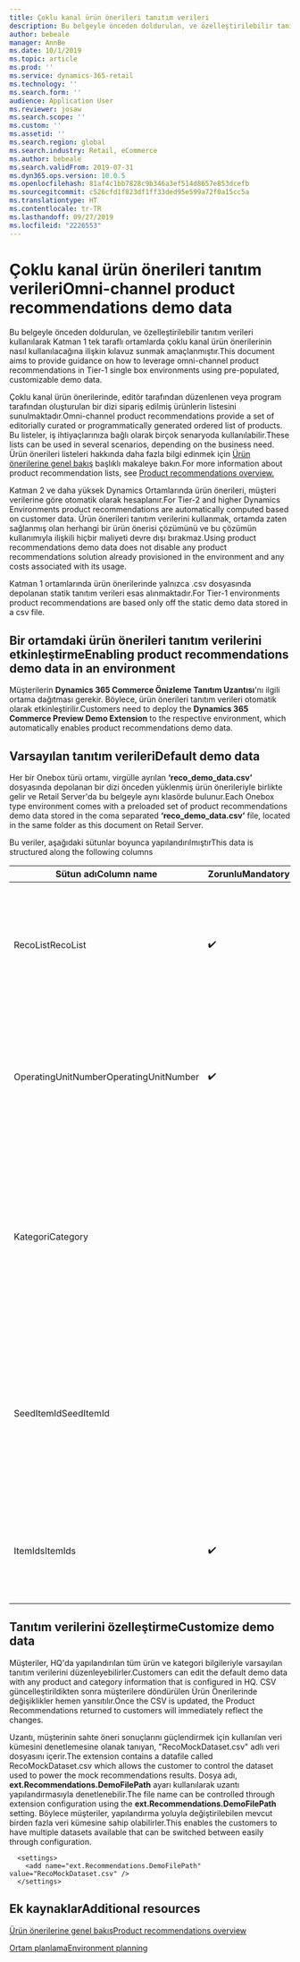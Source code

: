 ```yaml
---
title: Çoklu kanal ürün önerileri tanıtım verileri
description: Bu belgeyle önceden doldurulan, ve özelleştirilebilir tanıtım verileri kullanılarak Katman 1 tek taraflı ortamlarda çoklu kanal ürün önerilerinin nasıl kullanılacağına ilişkin kılavuz sunmak amaçlanmıştır.
author: bebeale
manager: AnnBe
ms.date: 10/1/2019
ms.topic: article
ms.prod: ''
ms.service: dynamics-365-retail
ms.technology: ''
ms.search.form: ''
audience: Application User
ms.reviewer: josaw
ms.search.scope: ''
ms.custom: ''
ms.assetid: ''
ms.search.region: global
ms.search.industry: Retail, eCommerce
ms.author: bebeale
ms.search.validFrom: 2019-07-31
ms.dyn365.ops.version: 10.0.5
ms.openlocfilehash: 81af4c1bb7828c9b346a3ef514d8657e853dcefb
ms.sourcegitcommit: c526cfd1f823df1ff33ded95e599a72f0a15cc5a
ms.translationtype: HT
ms.contentlocale: tr-TR
ms.lasthandoff: 09/27/2019
ms.locfileid: "2226553"
---
```

# <a name="omni-channel-product-recommendations-demo-data"></a><span data-ttu-id="a678e-103">Çoklu kanal ürün önerileri tanıtım verileri</span><span class="sxs-lookup"><span data-stu-id="a678e-103">Omni-channel product recommendations demo data</span></span>

<span data-ttu-id="a678e-104">Bu belgeyle önceden doldurulan, ve özelleştirilebilir tanıtım verileri kullanılarak Katman 1 tek taraflı ortamlarda çoklu kanal ürün önerilerinin nasıl kullanılacağına ilişkin kılavuz sunmak amaçlanmıştır.</span><span class="sxs-lookup"><span data-stu-id="a678e-104">This document aims to provide guidance on how to leverage omni-channel product recommendations in Tier-1 single box environments using pre-populated, customizable demo data.</span></span>

<span data-ttu-id="a678e-105">Çoklu kanal ürün önerilerinde, editör tarafından düzenlenen veya program tarafından oluşturulan bir dizi sipariş edilmiş ürünlerin listesini sunulmaktadır.</span><span class="sxs-lookup"><span data-stu-id="a678e-105">Omni-channel product recommendations provide a set of editorially curated or programmatically generated ordered list of products.</span></span> <span data-ttu-id="a678e-106">Bu listeler, iş ihtiyaçlarınıza bağlı olarak birçok senaryoda kullanılabilir.</span><span class="sxs-lookup"><span data-stu-id="a678e-106">These lists can be used in several scenarios, depending on the business need.</span></span> <span data-ttu-id="a678e-107">Ürün önerileri listeleri hakkında daha fazla bilgi edinmek için [Ürün önerilerine genel bakış](product-recommendaitons-overview.md) başlıklı makaleye bakın.</span><span class="sxs-lookup"><span data-stu-id="a678e-107">For more information about product recommendation lists, see [Product recommendations overview.](product-recommendaitons-overview.md)</span></span>

<span data-ttu-id="a678e-108">Katman 2 ve daha yüksek Dynamics Ortamlarında ürün önerileri, müşteri verilerine göre otomatik olarak hesaplanır.</span><span class="sxs-lookup"><span data-stu-id="a678e-108">For Tier-2 and higher Dynamics Environments product recommendations are automatically computed based on customer data.</span></span>
<span data-ttu-id="a678e-109">Ürün önerileri tanıtım verilerini kullanmak, ortamda zaten sağlanmış olan herhangi bir ürün önerisi çözümünü ve bu çözümün kullanımıyla ilişkili hiçbir maliyeti devre dışı bırakmaz.</span><span class="sxs-lookup"><span data-stu-id="a678e-109">Using product recommendations demo data does not disable any product recommendations solution already provisioned in the environment and any costs associated with its usage.</span></span>

<span data-ttu-id="a678e-110">Katman 1 ortamlarında ürün önerilerinde yalnızca .csv dosyasında depolanan statik tanıtım verileri esas alınmaktadır.</span><span class="sxs-lookup"><span data-stu-id="a678e-110">For Tier-1 environments product recommendations are based only off the static demo data stored in a csv file.</span></span>

## <a name="enabling-product-recommendations-demo-data-in-an-environment"></a><span data-ttu-id="a678e-111">Bir ortamdaki ürün önerileri tanıtım verilerini etkinleştirme</span><span class="sxs-lookup"><span data-stu-id="a678e-111">Enabling product recommendations demo data in an environment</span></span>

<span data-ttu-id="a678e-112">Müşterilerin **Dynamics 365 Commerce Önizleme Tanıtım Uzantısı**'nı ilgili ortama dağıtması gerekir. Böylece, ürün önerileri tanıtım verileri otomatik olarak etkinleştirilir.</span><span class="sxs-lookup"><span data-stu-id="a678e-112">Customers need to deploy the **Dynamics 365 Commerce Preview Demo Extension** to the respective environment, which automatically enables product recommendations demo data.</span></span>

## <a name="default-demo-data"></a><span data-ttu-id="a678e-113">Varsayılan tanıtım verileri</span><span class="sxs-lookup"><span data-stu-id="a678e-113">Default demo data</span></span>
<span data-ttu-id="a678e-114">Her bir Onebox türü ortamı, virgülle ayrılan **‘reco_demo_data.csv’** dosyasında depolanan bir dizi önceden yüklenmiş ürün önerileriyle birlikte gelir ve Retail Server'da bu belgeyle aynı klasörde bulunur.</span><span class="sxs-lookup"><span data-stu-id="a678e-114">Each Onebox type environment comes with a preloaded set of product recommendations demo data stored in the coma separated **‘reco_demo_data.csv’** file, located in the same folder as this document on Retail Server.</span></span>

<span data-ttu-id="a678e-115">Bu veriler, aşağıdaki sütunlar boyunca yapılandırılmıştır</span><span class="sxs-lookup"><span data-stu-id="a678e-115">This data is structured along the following columns</span></span>

| <span data-ttu-id="a678e-116">Sütun adı</span><span class="sxs-lookup"><span data-stu-id="a678e-116">Column name</span></span>         | <span data-ttu-id="a678e-117">Zorunlu</span><span class="sxs-lookup"><span data-stu-id="a678e-117">Mandatory</span></span>          | <span data-ttu-id="a678e-118">Tanım</span><span class="sxs-lookup"><span data-stu-id="a678e-118">Description</span></span>                                                                                                                                 | <span data-ttu-id="a678e-119">Olası Değerler</span><span class="sxs-lookup"><span data-stu-id="a678e-119">Possible Values</span></span>                                                              |
|---------------------|--------------------|---------------------------------------------------------------------------------------------------------------------------------------------|------------------------------------------------------------------------------|
| <span data-ttu-id="a678e-120">RecoList</span><span class="sxs-lookup"><span data-stu-id="a678e-120">RecoList</span></span>            | :heavy_check_mark: | <span data-ttu-id="a678e-122">Tanıtım veri noktasının oluşturulması gereken özel ürün önerisi listesi türü.</span><span class="sxs-lookup"><span data-stu-id="a678e-122">The specific product   recommendation list type that the demo data point is to generate.</span></span>                                                    | <ul><li><span data-ttu-id="a678e-123">RecoBestSelling</span><span class="sxs-lookup"><span data-stu-id="a678e-123">RecoBestSelling</span></span></li><li><span data-ttu-id="a678e-124">RecoNew</span><span class="sxs-lookup"><span data-stu-id="a678e-124">RecoNew</span></span></li><li><span data-ttu-id="a678e-125">RecoTrending</span><span class="sxs-lookup"><span data-stu-id="a678e-125">RecoTrending</span></span></li><li><span data-ttu-id="a678e-126">RecoCart</span><span class="sxs-lookup"><span data-stu-id="a678e-126">RecoCart</span></span></li><li><span data-ttu-id="a678e-127">RecoPeopleAlsoBuy</span><span class="sxs-lookup"><span data-stu-id="a678e-127">RecoPeopleAlsoBuy</span></span></li></ul> |
| <span data-ttu-id="a678e-128">OperatingUnitNumber</span><span class="sxs-lookup"><span data-stu-id="a678e-128">OperatingUnitNumber</span></span> | :heavy_check_mark: | <span data-ttu-id="a678e-130">Ürün önerilerinin kullanıma sunulmasının beklendiği özel işletme birimi numarası.</span><span class="sxs-lookup"><span data-stu-id="a678e-130">The specific   operating unit number where product recommendations are expected to be   surfaced in.</span></span>                                        |                                                                              |
| <span data-ttu-id="a678e-131">Kategori</span><span class="sxs-lookup"><span data-stu-id="a678e-131">Category</span></span>            |                    |    <span data-ttu-id="a678e-132">Özel listenin geri döndürülmesi gerektiği kategori.</span><span class="sxs-lookup"><span data-stu-id="a678e-132">The category the   specific list should be returned for.</span></span> <span data-ttu-id="a678e-133">Hiçbir kategori belirtilmezse liste, yalnızca gezinti hiyerarşisinin üst kısmı içindir.</span><span class="sxs-lookup"><span data-stu-id="a678e-133">If no category is specified, list is   for top of navigation hierarchy only.</span></span>    |                                                                              |
| <span data-ttu-id="a678e-134">SeedItemId</span><span class="sxs-lookup"><span data-stu-id="a678e-134">SeedItemId</span></span>          |                    |    <span data-ttu-id="a678e-135">Çekirdek ürünün olması gerektiği listelerde (RecoPeopleAlsoBuy and RecoCart) ek ürünler gösterilmelidir.</span><span class="sxs-lookup"><span data-stu-id="a678e-135">For lists that   require seed (RecoPeopleAlsoBuy and RecoCart) the product those lists should   show additional products for.</span></span>            |                                                                              |
| <span data-ttu-id="a678e-136">ItemIds</span><span class="sxs-lookup"><span data-stu-id="a678e-136">ItemIds</span></span>             | :heavy_check_mark: | <span data-ttu-id="a678e-138">Sonuç olarak döndürülmesi gereken ve **‘;’** ile ayrılan bir veya daha fazla ürün.</span><span class="sxs-lookup"><span data-stu-id="a678e-138">One or more products   to be returned as the result, separated by **‘;’**.</span></span>                                                                  |                                                                              |


## <a name="customize-demo-data"></a><span data-ttu-id="a678e-139">Tanıtım verilerini özelleştirme</span><span class="sxs-lookup"><span data-stu-id="a678e-139">Customize demo data</span></span>
<span data-ttu-id="a678e-140">Müşteriler, HQ'da yapılandırılan tüm ürün ve kategori bilgileriyle varsayılan tanıtım verilerini düzenleyebilirler.</span><span class="sxs-lookup"><span data-stu-id="a678e-140">Customers can edit the default demo data with any product and category information that is configured in HQ.</span></span> <span data-ttu-id="a678e-141">CSV güncelleştirildikten sonra müşterilere döndürülen Ürün Önerilerinde değişiklikler hemen yansıtılır.</span><span class="sxs-lookup"><span data-stu-id="a678e-141">Once the CSV is updated, the Product Recommendations returned to customers will immediately reflect the changes.</span></span>

<span data-ttu-id="a678e-142">Uzantı, müşterinin sahte öneri sonuçlarını güçlendirmek için kullanılan veri kümesini denetlemesine olanak tanıyan, "RecoMockDataset.csv" adlı veri dosyasını içerir.</span><span class="sxs-lookup"><span data-stu-id="a678e-142">The extension contains a datafile called RecoMockDataset.csv which allows the customer to control the dataset used to power the mock recommendations results.</span></span> <span data-ttu-id="a678e-143">Dosya adı, **ext.Recommendations.DemoFilePath** ayarı kullanılarak uzantı yapılandırmasıyla denetlenebilir.</span><span class="sxs-lookup"><span data-stu-id="a678e-143">The file name can be controlled through extension configuration using the **ext.Recommendations.DemoFilePath** setting.</span></span> <span data-ttu-id="a678e-144">Böylece müşteriler, yapılandırma yoluyla değiştirilebilen mevcut birden fazla veri kümesine sahip olabilirler.</span><span class="sxs-lookup"><span data-stu-id="a678e-144">This enables the customers to have multiple datasets available that can be switched between easily through configuration.</span></span>

```
  <settings>
    <add name="ext.Recommendations.DemoFilePath" value="RecoMockDataset.csv" />
  </settings>
```

## <a name="additional-resources"></a><span data-ttu-id="a678e-145">Ek kaynaklar</span><span class="sxs-lookup"><span data-stu-id="a678e-145">Additional resources</span></span>

[<span data-ttu-id="a678e-146">Ürün önerilerine genel bakış</span><span class="sxs-lookup"><span data-stu-id="a678e-146">Product recommendations overview</span></span>](product-recommendations-overview.md)

[<span data-ttu-id="a678e-147">Ortam planlama</span><span class="sxs-lookup"><span data-stu-id="a678e-147">Environment planning</span></span>](environment-planning.md)
